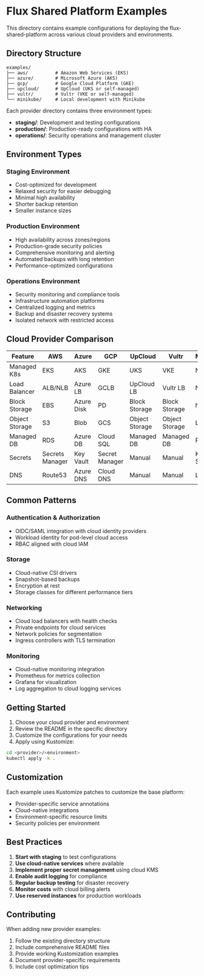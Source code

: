 # Flux Shared Platform Examples

This directory contains example configurations for deploying the flux-shared-platform across various cloud providers and environments.

## Directory Structure

```
examples/
├── aws/          # Amazon Web Services (EKS)
├── azure/        # Microsoft Azure (AKS)
├── gcp/          # Google Cloud Platform (GKE)
├── upcloud/      # UpCloud (UKS or self-managed)
├── vultr/        # Vultr (VKE or self-managed)
└── minikube/     # Local development with Minikube
```

Each provider directory contains three environment types:
- **staging/**: Development and testing configurations
- **production/**: Production-ready configurations with HA
- **operations/**: Security operations and management cluster

## Environment Types

### Staging Environment
- Cost-optimized for development
- Relaxed security for easier debugging  
- Minimal high availability
- Shorter backup retention
- Smaller instance sizes

### Production Environment
- High availability across zones/regions
- Production-grade security policies
- Comprehensive monitoring and alerting
- Automated backups with long retention
- Performance-optimized configurations

### Operations Environment
- Security monitoring and compliance tools
- Infrastructure automation platforms
- Centralized logging and metrics
- Backup and disaster recovery systems
- Isolated network with restricted access

## Cloud Provider Comparison

| Feature | AWS | Azure | GCP | UpCloud | Vultr | Minikube |
|---------|-----|-------|-----|---------|-------|----------|
| Managed K8s | EKS | AKS | GKE | UKS | VKE | N/A |
| Load Balancer | ALB/NLB | Azure LB | GCLB | UpCloud LB | Vultr LB | NodePort |
| Block Storage | EBS | Azure Disk | PD | Block Storage | Block Storage | hostPath |
| Object Storage | S3 | Blob | GCS | Object Storage | Object Storage | Local |
| Managed DB | RDS | Azure DB | Cloud SQL | Managed DB | Managed DB | Pods |
| Secrets | Secrets Manager | Key Vault | Secret Manager | Manual | Manual | K8s Secrets |
| DNS | Route53 | Azure DNS | Cloud DNS | Manual | Manual | Local |

## Common Patterns

### Authentication & Authorization
- OIDC/SAML integration with cloud identity providers
- Workload identity for pod-level cloud access
- RBAC aligned with cloud IAM

### Storage
- Cloud-native CSI drivers
- Snapshot-based backups
- Encryption at rest
- Storage classes for different performance tiers

### Networking  
- Cloud load balancers with health checks
- Private endpoints for cloud services
- Network policies for segmentation
- Ingress controllers with TLS termination

### Monitoring
- Cloud-native monitoring integration
- Prometheus for metrics collection
- Grafana for visualization
- Log aggregation to cloud logging services

## Getting Started

1. Choose your cloud provider and environment
2. Review the README in the specific directory
3. Customize the configurations for your needs
4. Apply using Kustomize:

```bash
cd <provider>/<environment>
kubectl apply -k .
```

## Customization

Each example uses Kustomize patches to customize the base platform:
- Provider-specific service annotations
- Cloud-native integrations
- Environment-specific resource limits
- Security policies per environment

## Best Practices

1. **Start with staging** to test configurations
2. **Use cloud-native services** where available
3. **Implement proper secret management** using cloud KMS
4. **Enable audit logging** for compliance
5. **Regular backup testing** for disaster recovery
6. **Monitor costs** with cloud billing alerts
7. **Use reserved instances** for production workloads

## Contributing

When adding new provider examples:
1. Follow the existing directory structure
2. Include comprehensive README files
3. Provide working Kustomization examples
4. Document provider-specific requirements
5. Include cost optimization tips